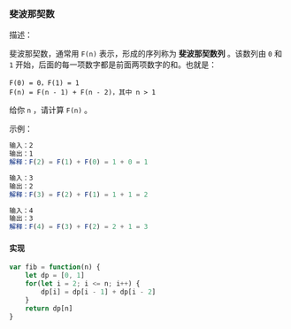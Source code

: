 ### 斐波那契数

描述：

斐波那契数，通常用 `F(n)` 表示，形成的序列称为 **斐波那契数列** 。该数列由 `0` 和 `1` 开始，后面的每一项数字都是前面两项数字的和。也就是：

    F(0) = 0，F(1) = 1
    F(n) = F(n - 1) + F(n - 2)，其中 n > 1

给你 `n` ，请计算 `F(n)` 。

示例：

```js
输入：2
输出：1
解释：F(2) = F(1) + F(0) = 1 + 0 = 1
```

```js
输入：3
输出：2
解释：F(3) = F(2) + F(1) = 1 + 1 = 2
```

```js
输入：4
输出：3
解释：F(4) = F(3) + F(2) = 2 + 1 = 3
```

#### 实现

```js
var fib = function(n) {
    let dp = [0, 1]
    for(let i = 2; i <= n; i++) {
        dp[i] = dp[i - 1] + dp[i - 2]
    }
    return dp[n]
}
```